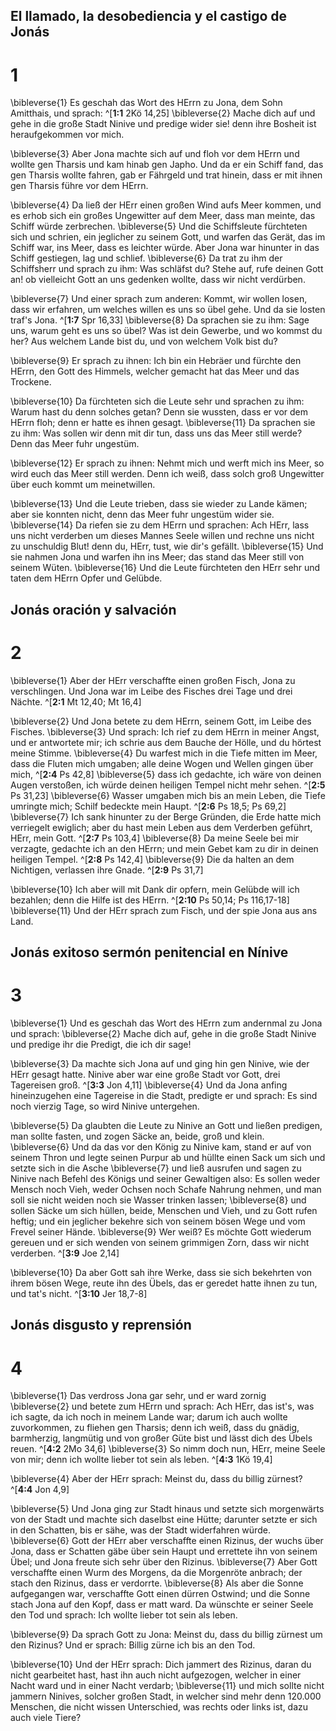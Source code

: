 ## El llamado, la desobediencia y el castigo de Jonás
# 1
\bibleverse{1} Es geschah das Wort des HErrn zu Jona, dem Sohn Amitthais, und sprach: ^[**1:1** 2Kö 14,25] \bibleverse{2} Mache dich auf und gehe in die große Stadt Ninive und predige wider sie! denn ihre Bosheit ist heraufgekommen vor mich. 



\bibleverse{3} Aber Jona machte sich auf und floh vor dem HErrn und wollte gen Tharsis und kam hinab gen Japho. Und da er ein Schiff fand, das gen Tharsis wollte fahren, gab er Fährgeld und trat hinein, dass er mit ihnen gen Tharsis führe vor dem HErrn. 


\bibleverse{4} Da ließ der HErr einen großen Wind aufs Meer kommen, und es erhob sich ein großes Ungewitter auf dem Meer, dass man meinte, das Schiff würde zerbrechen. \bibleverse{5} Und die Schiffsleute fürchteten sich und schrien, ein jeglicher zu seinem Gott, und warfen das Gerät, das im Schiff war, ins Meer, dass es leichter würde. Aber Jona war hinunter in das Schiff gestiegen, lag und schlief. \bibleverse{6} Da trat zu ihm der Schiffsherr und sprach zu ihm: Was schläfst du? Stehe auf, rufe deinen Gott an! ob vielleicht Gott an uns gedenken wollte, dass wir nicht verdürben. 


\bibleverse{7} Und einer sprach zum anderen: Kommt, wir wollen losen, dass wir erfahren, um welches willen es uns so übel gehe. Und da sie losten traf's Jona. ^[**1:7** Spr 16,33] \bibleverse{8} Da sprachen sie zu ihm: Sage uns, warum geht es uns so übel? Was ist dein Gewerbe, und wo kommst du her? Aus welchem Lande bist du, und von welchem Volk bist du? 



\bibleverse{9} Er sprach zu ihnen: Ich bin ein Hebräer und fürchte den HErrn, den Gott des Himmels, welcher gemacht hat das Meer und das Trockene. 


\bibleverse{10} Da fürchteten sich die Leute sehr und sprachen zu ihm: Warum hast du denn solches getan? Denn sie wussten, dass er vor dem HErrn floh; denn er hatte es ihnen gesagt. \bibleverse{11} Da sprachen sie zu ihm: Was sollen wir denn mit dir tun, dass uns das Meer still werde? Denn das Meer fuhr ungestüm. 


\bibleverse{12} Er sprach zu ihnen: Nehmt mich und werft mich ins Meer, so wird euch das Meer still werden. Denn ich weiß, dass solch groß Ungewitter über euch kommt um meinetwillen. 


\bibleverse{13} Und die Leute trieben, dass sie wieder zu Lande kämen; aber sie konnten nicht, denn das Meer fuhr ungestüm wider sie. \bibleverse{14} Da riefen sie zu dem HErrn und sprachen: Ach HErr, lass uns nicht verderben um dieses Mannes Seele willen und rechne uns nicht zu unschuldig Blut! denn du, HErr, tust, wie dir's gefällt. \bibleverse{15} Und sie nahmen Jona und warfen ihn ins Meer; das stand das Meer still von seinem Wüten. \bibleverse{16} Und die Leute fürchteten den HErr sehr und taten dem HErrn Opfer und Gelübde.

## Jonás oración y salvación
# 2
\bibleverse{1} Aber der HErr verschaffte einen großen Fisch, Jona zu verschlingen. Und Jona war im Leibe des Fisches drei Tage und drei Nächte. 
^[**2:1** Mt 12,40; Mt 16,4] 


\bibleverse{2} Und Jona betete zu dem HErrn, seinem Gott, im Leibe des Fisches. \bibleverse{3} Und sprach: Ich rief zu dem HErrn in meiner Angst, und er antwortete mir; ich schrie aus dem Bauche der Hölle, und du hörtest meine Stimme. \bibleverse{4} Du warfest mich in die Tiefe mitten im Meer, dass die Fluten mich umgaben; alle deine Wogen und Wellen gingen über mich, ^[**2:4** Ps 42,8] \bibleverse{5} dass ich gedachte, ich wäre von deinen Augen verstoßen, ich würde deinen heiligen Tempel nicht mehr sehen. ^[**2:5** Ps 31,23] \bibleverse{6} Wasser umgaben mich bis an mein Leben, die Tiefe umringte mich; Schilf bedeckte mein Haupt. ^[**2:6** Ps 18,5; Ps 69,2] \bibleverse{7} Ich sank hinunter zu der Berge Gründen, die Erde hatte mich verriegelt ewiglich; aber du hast mein Leben aus dem Verderben geführt, HErr, mein Gott. ^[**2:7** Ps 103,4] \bibleverse{8} Da meine Seele bei mir verzagte, gedachte ich an den HErrn; und mein Gebet kam zu dir in deinen heiligen Tempel. ^[**2:8** Ps 142,4] \bibleverse{9} Die da halten an dem Nichtigen, verlassen ihre Gnade. 
^[**2:9** Ps 31,7] 
     

\bibleverse{10} Ich aber will mit Dank dir opfern, mein Gelübde will ich bezahlen; denn die Hilfe ist des HErrn. ^[**2:10** Ps 50,14; Ps 116,17-18] \bibleverse{11} Und der HErr sprach zum Fisch, und der spie Jona aus ans Land.


## Jonás exitoso sermón penitencial en Nínive
# 3
\bibleverse{1} Und es geschah das Wort des HErrn zum andernmal zu Jona und sprach: \bibleverse{2} Mache dich auf, gehe in die große Stadt Ninive und predige ihr die Predigt, die ich dir sage! 


\bibleverse{3} Da machte sich Jona auf und ging hin gen Ninive, wie der HErr gesagt hatte. Ninive aber war eine große Stadt vor Gott, drei Tagereisen groß. ^[**3:3** Jon 4,11] \bibleverse{4} Und da Jona anfing hineinzugehen eine Tagereise in die Stadt, predigte er und sprach: Es sind noch vierzig Tage, so wird Ninive untergehen. 



\bibleverse{5} Da glaubten die Leute zu Ninive an Gott und ließen predigen, man sollte fasten, und zogen Säcke an, beide, groß und klein. \bibleverse{6} Und da das vor den König zu Ninive kam, stand er auf von seinem Thron und legte seinen Purpur ab und hüllte einen Sack um sich und setzte sich in die Asche \bibleverse{7} und ließ ausrufen und sagen zu Ninive nach Befehl des Königs und seiner Gewaltigen also: Es sollen weder Mensch noch Vieh, weder Ochsen noch Schafe Nahrung nehmen, und man soll sie nicht weiden noch sie Wasser trinken lassen; \bibleverse{8} und sollen Säcke um sich hüllen, beide, Menschen und Vieh, und zu Gott rufen heftig; und ein jeglicher bekehre sich von seinem bösen Wege und vom Frevel seiner Hände. \bibleverse{9} Wer weiß? Es möchte Gott wiederum gereuen und er sich wenden von seinem grimmigen Zorn, dass wir nicht verderben. 
^[**3:9** Joe 2,14] 


\bibleverse{10} Da aber Gott sah ihre Werke, dass sie sich bekehrten von ihrem bösen Wege, reute ihn des Übels, das er geredet hatte ihnen zu tun, und tat's nicht. ^[**3:10** Jer 18,7-8] 


## Jonás disgusto y reprensión
# 4
\bibleverse{1} Das verdross Jona gar sehr, und er ward zornig \bibleverse{2} und betete zum HErrn und sprach: Ach HErr, das ist's, was ich sagte, da ich noch in meinem Lande war; darum ich auch wollte zuvorkommen, zu fliehen gen Tharsis; denn ich weiß, dass du gnädig, barmherzig, langmütig und von großer Güte bist und lässt dich des Übels reuen. ^[**4:2** 2Mo 34,6] \bibleverse{3} So nimm doch nun, HErr, meine Seele von mir; denn ich wollte lieber tot sein als leben. 
^[**4:3** 1Kö 19,4] 
 

\bibleverse{4} Aber der HErr sprach: Meinst du, dass du billig zürnest? 
^[**4:4** Jon 4,9] 


\bibleverse{5} Und Jona ging zur Stadt hinaus und setzte sich morgenwärts von der Stadt und machte sich daselbst eine Hütte; darunter setzte er sich in den Schatten, bis er sähe, was der Stadt widerfahren würde. \bibleverse{6} Gott der HErr aber verschaffte einen Rizinus, der wuchs über Jona, dass er Schatten gäbe über sein Haupt und errettete ihn von seinem Übel; und Jona freute sich sehr über den Rizinus. \bibleverse{7} Aber Gott verschaffte einen Wurm des Morgens, da die Morgenröte anbrach; der stach den Rizinus, dass er verdorrte. \bibleverse{8} Als aber die Sonne aufgegangen war, verschaffte Gott einen dürren Ostwind; und die Sonne stach Jona auf den Kopf, dass er matt ward. Da wünschte er seiner Seele den Tod und sprach: Ich wollte lieber tot sein als leben. 


\bibleverse{9} Da sprach Gott zu Jona: Meinst du, dass du billig zürnest um den Rizinus? Und er sprach: Billig zürne ich bis an den Tod. 


\bibleverse{10} Und der HErr sprach: Dich jammert des Rizinus, daran du nicht gearbeitet hast, hast ihn auch nicht aufgezogen, welcher in einer Nacht ward und in einer Nacht verdarb; \bibleverse{11} und mich sollte nicht jammern Ninives, solcher großen Stadt, in welcher sind mehr denn 120.000 Menschen, die nicht wissen Unterschied, was rechts oder links ist, dazu auch viele Tiere?